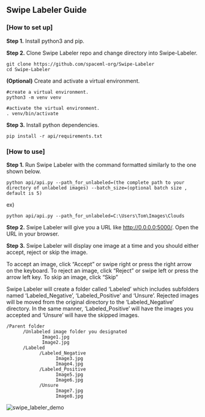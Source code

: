 ## Swipe Labeler Guide

### [How to set up]
**Step 1.** Install python3 and pip.

**Step 2.** Clone Swipe Labeler repo and change directory into Swipe-Labeler.
```
git clone https://github.com/spaceml-org/Swipe-Labeler
cd Swipe-Labeler
```

**(Optional)** Create and activate a virtual environment.
```
#create a virtual environment.
python3 -m venv venv

#activate the virtual environment.
. venv/bin/activate
```

**Step 3.** Install python dependencies.
```
pip install -r api/requirements.txt
```

### [How to use]
**Step 1.** Run Swipe Labeler with the command formatted similarly to the one shown below.
```
python api/api.py --path_for_unlabeled=(the complete path to your directory of unlabeled images) --batch_size=(optional batch size , default is 5)
```

ex) 
```
python api/api.py --path_for_unlabeled=C:\Users\Tom\Images\Clouds
```

**Step 2.** Swipe Labeler will give you a URL like http://0.0.0.0:5000/. Open the URL in your browser.

**Step 3.** Swipe Labeler will display one image at a time and you should either accept, reject or skip the image. 

To accept an image, click “Accept” or swipe right or press the right arrow on the keyboard. 
To reject an image, click “Reject” or swipe left or press the arrow left key.
To skip an image, click “Skip”

Swipe Labeler will create a folder called ‘Labeled’ which includes subfolders named ‘Labeled_Negative’, ‘Labeled_Positive’ and ‘Unsure’. Rejected images will be moved from the original directory to the ‘Labeled_Negative’ directory. In the same manner, ‘Labeled_Positive’ will have the images you accepted and ‘Unsure’ will have the skipped images.
```
/Parent folder
      /Unlabeled image folder you designated
             Image1.jpg
             Image2.jpg
      /Labeled
            /Labeled_Negative
                  Image3.jpg
                  Image4.jpg
            /Labeled_Positive
                  Image5.jpg
                  Image6.jpg
            /Unsure
                  Image7.jpg
                  Image8.jpg
```

![swipe_labeler_demo](https://github.com/spaceml-org/Swipe-Labeler/raw/main/Swipe-Labeler-Demo.gif)
